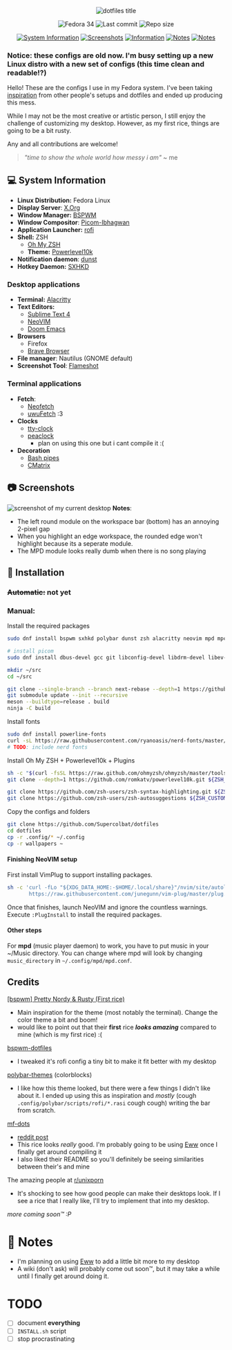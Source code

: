 <p align="center">
    <img alt="dotfiles title" src="https://i.ibb.co/hcrTc8F/dotfiles-cover.png">
</p>
<p align="center">
    <img alt="Fedora 34" src="https://img.shields.io/badge/Fedora-v34-green.svg?style=flat-square&logo=Fedora&logoColor=white&color=396d5a&labelColor=222">
    <img alt="Last commit" src="https://img.shields.io/github/last-commit/Supercolbat/dotfiles?style=flat-square&color=396d5a&labelColor=222">
    <img alt="Repo size" src="https://img.shields.io/github/repo-size/Supercolbat/dotfiles?style=flat-square&color=396d5a&labelColor=222">
</p>
<p align="center">  
    <a href="#computer-system-information"><img alt="System Information" src="https://img.shields.io/badge/System%20Information-2f5f4d?style=for-the-badge"></a>
    <a href="#camera-screenshots"><img alt="Screenshots" src="https://img.shields.io/badge/Screenshots-2f5f4d?style=for-the-badge"></a>
    <a href="#-installation"><img alt="Information" src="https://img.shields.io/badge/Installation-2f5f4d?style=for-the-badge"></a>
    <a href="#credits"><img alt="Notes" src="https://img.shields.io/badge/Notes-2f5f4d?style=for-the-badge"></a>
    <a href="#memo-notes"><img alt="Notes" src="https://img.shields.io/badge/Notes-2f5f4d?style=for-the-badge"></a>
</p>

### Notice: these configs are old now. I'm busy setting up a new Linux distro with a new set of configs (this time clean and readable!?)

Hello! These are the configs I use in my Fedora system. I've been taking [inspiration](#credits) from other people's setups and dotfiles and ended up producing this mess.

While I may not be the most creative or artistic person, I still enjoy the challenge of customizing my desktop. However, as my first rice, things are going to be a bit rusty.

Any and all contributions are welcome!

> *"time to show the whole world how messy i am"* ~ me

## :computer: System Information

* **Linux Distribution:** Fedora Linux
* **Display Server**: [X.Org](https://x.org/wiki)
* **Window Manager:** [BSPWM](https://github.com/baskerville/bspwm)
* **Window Compositor**: [Picom-Ibhagwan](https://github.com/ibhagwan/picom)
* **Application Launcher:** [rofi](https://github.com/davatorium/rofi)
* **Shell:** ZSH
  * [Oh My ZSH](https://ohmyz.sh)
  * **Theme:** [Powerlevel10k](https://github.com/romkatv/powerlevel10k)
* **Notification daemon**: [dunst](https://github.com/dunst-project/dunst)
* **Hotkey Daemon:** [SXHKD](https://github.com/baskerville/sxhkd)

### Desktop applications
* **Terminal:** [Alacritty](https://github.com/alacritty/alacritty)
* **Text Editors:**
  * [Sublime Text 4](https://www.sublimetext.com)
  * [NeoVIM](https://github.com/neovim/neovim)
  * [Doom Emacs](https://github.com/hlissner/doom-emacs)
* **Browsers**
  * Firefox
  * [Brave Browser](https://github.com/brave/brave-browser)
* **File manager**: Nautilus (GNOME default)
* **Screenshot Tool**: [Flameshot](https://github.com/flameshot-org/flameshot)

### Terminal applications
* **Fetch**:
  * [Neofetch](https://github.com/dylanaraps/neofetch)
  * [uwuFetch](https://github.com/TheDarkBug/uwufetch) :3
* **Clocks**
  * [tty-clock](https://github.com/xorg62/tty-clock)
  * [peaclock](https://github.com/octobanana/peaclock)
    * plan on using this one but i cant compile it :(
* **Decoration**
  * [Bash pipes](https://github.com/pipeseroni/pipes.sh )
  * [CMatrix](https://github.com/abishekvashok/cmatrix)

## :camera: Screenshots

![screenshot of my current desktop](https://i.ibb.co/80mMhwH/image.png)
**Notes**:
* The left round module on the workspace bar (bottom) has an annoying 2-pixel gap
* When you highlight an edge workspace, the rounded edge won't highlight because its a seperate module.
* The MPD module looks really dumb when there is no song playing

## 🔧 Installation

### ~~Automatic:~~ not yet

### Manual:

Install the required packages

```bash
sudo dnf install bspwm sxhkd polybar dunst zsh alacritty neovim mpd mpc ncmpcpp -y

# install picom
sudo dnf install dbus-devel gcc git libconfig-devel libdrm-devel libev-devel libX11-devel libX11-xcb libXext-devel libxcb-devel mesa-libGL-devel meson pcre-devel pixman-devel uthash-devel xcb-util-image-devel xcb-util-renderutil-devel xorg-x11-proto-devel

mkdir ~/src
cd ~/src

git clone --single-branch --branch next-rebase --depth=1 https://github.com/ibhagwan/picom
git submodule update --init --recursive
meson --buildtype=release . build
ninja -C build
```

Install fonts
```bash
sudo dnf install powerline-fonts
curl -sL https://raw.githubusercontent.com/ryanoasis/nerd-fonts/master/bin/scripts/lib/i_all.sh | bash
# TODO: include nerd fonts
```

Install Oh My ZSH + Powerlevel10k + Plugins
```bash
sh -c "$(curl -fsSL https://raw.github.com/ohmyzsh/ohmyzsh/master/tools/install.sh)"
git clone --depth=1 https://github.com/romkatv/powerlevel10k.git ${ZSH_CUSTOM:-$HOME/.oh-my-zsh/custom}/themes/powerlevel10k

git clone https://github.com/zsh-users/zsh-syntax-highlighting.git ${ZSH_CUSTOM:-~/.oh-my-zsh/custom}/plugins/zsh-syntax-highlighting
git clone https://github.com/zsh-users/zsh-autosuggestions ${ZSH_CUSTOM:-~/.oh-my-zsh/custom}/plugins/zsh-autosuggestions
```

Copy the configs and folders
```bash
git clone https://github.com/Supercolbat/dotfiles
cd dotfiles
cp -r .config/* ~/.config
cp -r wallpapers ~
```

#### Finishing NeoVIM setup
First install VimPlug to support installing packages.
```sh
sh -c 'curl -fLo "${XDG_DATA_HOME:-$HOME/.local/share}"/nvim/site/autoload/plug.vim --create-dirs \
       https://raw.githubusercontent.com/junegunn/vim-plug/master/plug.vim'
```

Once that finishes, launch NeoVIM and ignore the countless warnings. Execute `:PlugInstall` to install the required packages.

#### Other steps
For **mpd** (music player daemon) to work, you have to put music in your \~/Music directory. You can change where mpd will look by changing `music_directory` in `~/.config/mpd/mpd.conf`.

## Credits

[[bspwm] Pretty Nordy & Rusty (First rice)](https://www.reddit.com/r/unixporn/comments/oayp27/bspwm_pretty_nordy_rusty_first_rice/)
* Main inspiration for the theme (most notably the terminal). Change the color theme a bit and boom!
* would like to point out that their **first** rice ***looks amazing*** compared to mine (which is my first rice) :(

[bspwm-dotfiles](https://github.com/AP2008/bspwm-dotfiles)
* I tweaked it's rofi config a tiny bit to make it fit better with my desktop

[polybar-themes](https://github.com/adi1090x/polybar-themes) (colorblocks)
* I like how this theme looked, but there were a few things I didn't like about it. I ended up using this as inspiration and *mostly* (cough `.config/polybar/scripts/rofi/*.rasi` cough cough) writing the bar from scratch.

[mf-dots](https://github.com/obliviousofcraps/mf-dots)
* [reddit post](https://www.reddit.com/r/unixporn/comments/o9fa24/openbox_eww_not_again_its_pastel_once_more/)
* This rice looks *really* good. I'm probably going to be using [Eww](https://github.com/elkowar/eww) once I finally get around compiling it
*  I also liked their README so you'll definitely be seeing similarities between their's and mine

The amazing people at [r/unixporn](https://www.reddit.com/r/unixporn)
* It's shocking to see how good people can make their desktops look. If I see a rice that I really like, I'll try to implement that into my desktop.

*more coming soon:tm: :P*

# :memo: Notes
* I'm planning on using [Eww](https://github.com/elkowar/eww) to add a little bit more to my desktop
* A wiki (don't ask) will probably come out soon:tm:, but it may take a while until I finally get around doing it.

# TODO
- [ ] document **everything**
- [ ] `INSTALL.sh` script
- [ ] stop procrastinating
